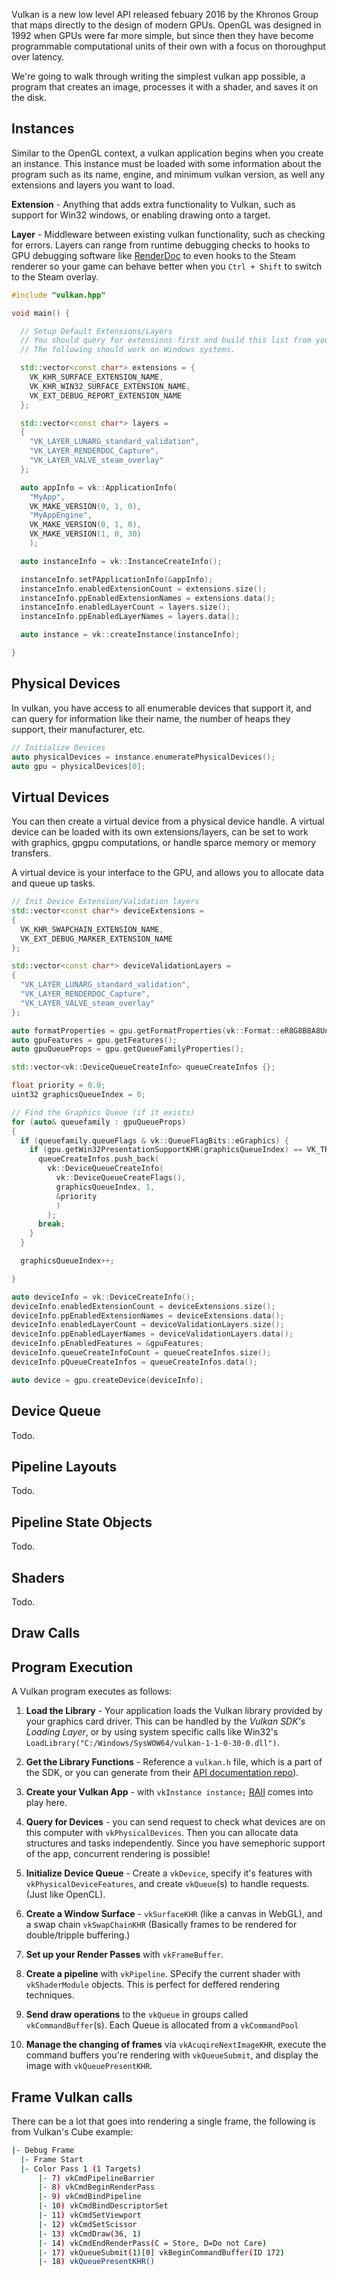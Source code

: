 Vulkan is a new low level API released febuary 2016 by the Khronos Group that maps directly to the design of modern GPUs. OpenGL was designed in 1992 when GPUs were far more simple, but since then they have become programmable computational units of their own with a focus on thoroughput over latency.

We're going to walk through writing the simplest vulkan app possible, a program that creates an image, processes it with a shader, and saves it on the disk.

## Instances

Similar to the OpenGL context, a vulkan application begins when you create an instance. This instance must be loaded with some information about the program such as its name, engine, and minimum vulkan version, as well any extensions and layers you want to load.

**Extension** - Anything that adds extra functionality to Vulkan, such as support for Win32 windows, or enabling drawing onto a target.

**Layer** - Middleware between existing vulkan functionality, such as checking for errors. Layers can range from runtime debugging checks to hooks to GPU debugging software like [RenderDoc](https://github.com/baldurk/renderdoc) to even hooks to the Steam renderer so your game can behave better when you `Ctrl + Shift` to switch to the Steam overlay.

```cpp
#include "vulkan.hpp"

void main() {

  // Setup Default Extensions/Layers
  // You should query for extensions first and build this list from your queries.
  // The following should work on Windows systems.

  std::vector<const char*> extensions = {
    VK_KHR_SURFACE_EXTENSION_NAME,
    VK_KHR_WIN32_SURFACE_EXTENSION_NAME,
    VK_EXT_DEBUG_REPORT_EXTENSION_NAME
  };

  std::vector<const char*> layers =
  {
    "VK_LAYER_LUNARG_standard_validation",
    "VK_LAYER_RENDERDOC_Capture",
    "VK_LAYER_VALVE_steam_overlay"
  };

  auto appInfo = vk::ApplicationInfo(
    "MyApp",
    VK_MAKE_VERSION(0, 1, 0),
    "MyAppEngine",
    VK_MAKE_VERSION(0, 1, 0),
    VK_MAKE_VERSION(1, 0, 30)
    );

  auto instanceInfo = vk::InstanceCreateInfo();

  instanceInfo.setPApplicationInfo(&appInfo);
  instanceInfo.enabledExtensionCount = extensions.size();
  instanceInfo.ppEnabledExtensionNames = extensions.data();
  instanceInfo.enabledLayerCount = layers.size();
  instanceInfo.ppEnabledLayerNames = layers.data();

  auto instance = vk::createInstance(instanceInfo);

}
```

## Physical Devices

In vulkan, you have access to all enumerable devices that support it, and can query for information like their name, the number of heaps they support, their manufacturer, etc.

```cpp
// Initialize Devices
auto physicalDevices = instance.enumeratePhysicalDevices();
auto gpu = physicalDevices[0];
```

## Virtual Devices

You can then create a virtual device from a physical device handle. A virtual device can be loaded with its own extensions/layers, can be set to work with graphics, gpgpu computations, or handle sparce memory or memory transfers.

A virtual device is your interface to the GPU, and allows you to allocate data and queue up tasks.

```cpp
// Init Device Extension/Validation layers
std::vector<const char*> deviceExtensions =
{
  VK_KHR_SWAPCHAIN_EXTENSION_NAME,
  VK_EXT_DEBUG_MARKER_EXTENSION_NAME
};

std::vector<const char*> deviceValidationLayers =
{
  "VK_LAYER_LUNARG_standard_validation",
  "VK_LAYER_RENDERDOC_Capture",
  "VK_LAYER_VALVE_steam_overlay"
};

auto formatProperties = gpu.getFormatProperties(vk::Format::eR8G8B8A8Unorm);
auto gpuFeatures = gpu.getFeatures();
auto gpuQueueProps = gpu.getQueueFamilyProperties();

std::vector<vk::DeviceQueueCreateInfo> queueCreateInfos {};

float priority = 0.0;
uint32 graphicsQueueIndex = 0;

// Find the Graphics Queue (if it exists)
for (auto& queuefamily : gpuQueueProps)
{
  if (queuefamily.queueFlags & vk::QueueFlagBits::eGraphics) {
    if (gpu.getWin32PresentationSupportKHR(graphicsQueueIndex) == VK_TRUE) {
      queueCreateInfos.push_back(
        vk::DeviceQueueCreateInfo(
          vk::DeviceQueueCreateFlags(),
          graphicsQueueIndex, 1,
          &priority
          )
        );
      break;
    }
  }

  graphicsQueueIndex++;

}

auto deviceInfo = vk::DeviceCreateInfo();
deviceInfo.enabledExtensionCount = deviceExtensions.size();
deviceInfo.ppEnabledExtensionNames = deviceExtensions.data();
deviceInfo.enabledLayerCount = deviceValidationLayers.size();
deviceInfo.ppEnabledLayerNames = deviceValidationLayers.data();
deviceInfo.pEnabledFeatures = &gpuFeatures;
deviceInfo.queueCreateInfoCount = queueCreateInfos.size();
deviceInfo.pQueueCreateInfos = queueCreateInfos.data();

auto device = gpu.createDevice(deviceInfo);
```

## Device Queue

Todo.

## Pipeline Layouts

Todo.

## Pipeline State Objects

Todo.

## Shaders

Todo.

## Draw Calls



## Program Execution

A Vulkan program executes as follows:

1. **Load the Library** - Your application loads the Vulkan library provided by your graphics card driver. This can be handled by the *Vulkan SDK's Loading Layer*, or by using system specific calls like Win32's `LoadLibrary("C:/Windows/SysWOW64/vulkan-1-1-0-30-0.dll")`.

2. **Get the Library Functions** - Reference a `vulkan.h` file, which is a part of the SDK, or you can generate  from their [API documentation repo](https://github.com/KhronosGroup/Vulkan-Docs)).

1. **Create your Vulkan App** - with `vkInstance instance;` [RAII](https://en.wikipedia.org/wiki/Resource_Acquisition_Is_Initialization) comes into play here.

2. **Query for Devices** - you can send request to check what devices are on this computer with `vkPhysicalDevices`. Then you can allocate data structures and tasks independently. Since you have semephoric support of the app, concurrent rendering is possible!

3. **Initialize Device Queue** - Create a `vkDevice`, specify it's features with `vkPhysicalDeviceFeatures`, and create `vkQueue`(s) to handle requests. (Just like OpenCL).

4. **Create a Window Surface** - `vkSurfaceKHR` (like a canvas in WebGL), and a swap chain `vkSwapChainKHR` (Basically frames to be rendered for double/tripple buffering.)

5. **Set up your Render Passes** with `vkFrameBuffer`.

6. **Create a pipeline** with `vkPipeline`. SPecify the current shader with `vkShaderModule` objects. This is perfect for deffered rendering techniques.

7. **Send draw operations** to the `vkQueue` in groups called `vkCommandBuffer`(s). Each Queue is allocated from a `vkCommandPool`

8. **Manage the changing of frames** via `vkAcuqireNextImageKHR`, execute the command buffers you're rendering with `vkQueueSubmit`, and display the image with `vkQueuePresentKHR`.

## Frame Vulkan calls

There can be a lot that goes into rendering a single frame, the following is from Vulkan's Cube example:

```bash
|- Debug Frame
  |- Frame Start
  |- Color Pass 1 (1 Targets)
      |- 7) vkCmdPipelineBarrier
      |- 8) vkCmdBeginRenderPass
      |- 9) vkCmdBindPipeline
      |- 10) vkCmdBindDescriptorSet
      |- 11) vkCmdSetViewport
      |- 12) vkCmdSetScissor
      |- 13) vkCmdDraw(36, 1)
      |- 14) vkCmdEndRenderPass(C = Store, D=Do not Care)
      |- 17) vkQueueSubmit(1)[0] vkBeginCommandBuffer(ID 172)
      |- 18) vkQueuePresentKHR()
```
